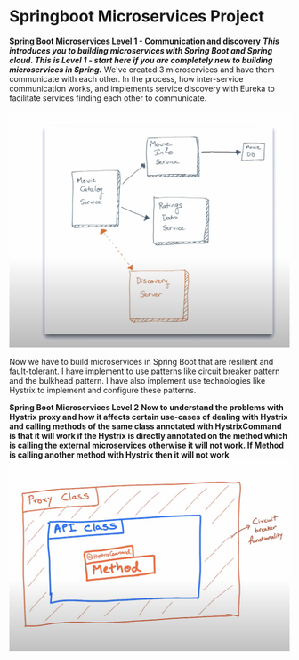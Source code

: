 # Springboot Microservices Project
**Spring Boot Microservices Level 1 - Communication and discovery**
***This introduces you to building microservices with Spring Boot and Spring cloud. 
This is Level 1 - start here if you are completely new to building microservices in Spring.***
We've created 3 microservices and have them communicate with each other. 
In the process, how inter-service communication works, and implements service discovery with Eureka to facilitate services finding each other to communicate.

![](images/Diagram.png)

Now we have to build microservices in Spring Boot that are resilient and fault-tolerant. I have implement to use patterns like circuit breaker pattern and the bulkhead pattern. I have also implement use technologies like Hystrix to implement and configure these patterns.

**Spring Boot Microservices Level 2**
**Now to understand the problems with Hystrix proxy and how it affects certain use-cases of dealing with Hystrix and calling methods of the same class annotated with HystrixCommand is that it will work if the Hystrix is directly annotated on the method which is calling the external microservices otherwise it will not work. 
If Method is calling another method with Hystrix then it will not work**
![](images/ProxyClass.png)